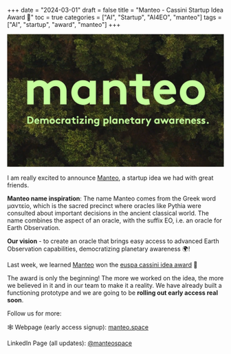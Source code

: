 +++
date = "2024-03-01"
draft = false
title = "Manteo - Cassini Startup Idea Award 🥇"
toc = true
categories = ["AI", "Startup", "AI4EO", "manteo"]
tags = ["AI", "startup", "award", "manteo"]
+++

![manteo_promo_image](/blog/manteo-cassini-idea/manteo-promo.png)

I am really excited to announce [Manteo](https://manteo.space), a startup idea we had with great friends. 

**Manteo name inspiration**: The name Manteo comes from the Greek word μαντείο, which is the sacred precinct where oracles like Pythia were consulted about important decisions in the ancient classical world. The name combines the aspect of an oracle, with the suffix EO, i.e. an oracle for Earth Observation.

**Our vision** - to create an oracle that brings easy access to advanced Earth Observation capabilities, democratizing planetary awareness 🌍! 


Last week, we learned [Manteo](https://manteo.space) won the [euspa cassini idea award](https://www.euspa.europa.eu/cassini-challenges-winners-2023) 🥇


The award is only the beginning! The more we worked on the idea, the more we believed in it and in our team to make it a reality. We have already built a functioning prototype and we are going to be **rolling out early access real soon**.

Follow us for more:

🕸️ Webpage (early access signup): [manteo.space](https://manteo.space)

LinkedIn Page (all updates): [@manteospace](https://linkedin.com/company/manteospace)

